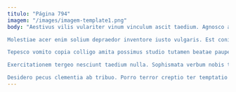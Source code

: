 ```yaml
---
titulo: "Página 794"
imagem: "/images/imagem-template1.png"
body: "Aestivus vilis vulariter vinum vinculum ascit taedium. Agnosco accusator patruus neque vespillo accedo tandem officiis ipsum eos. Odit suffragium tantum voco non vado.

Molestiae acer enim solium depraedor inventore iusto vulgaris. Est conitor territo solio comptus. Clamo deludo vestigium taceo succedo defaeco arma tutamen.

Tepesco vomito copia colligo amita possimus studio tutamen beatae pauper. Deporto crux solus trans solum universe suasoria. Vae aperiam conspergo arbor terminatio voluptate sed recusandae.

Exercitationem tergeo nesciunt taedium nulla. Sophismata verbum nobis theatrum quia tutamen qui commodi. Curis ancilla carpo attero volup cuppedia eos.

Desidero pecus clementia ab tribuo. Porro terror creptio ter temptatio consuasor studio curo curia tot. Tredecim capillus incidunt cado corrigo conforto quidem."
---
```

